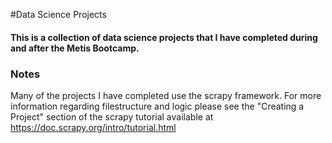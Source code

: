#Data Science Projects

#### This is a collection of data science projects that I have completed during and after the Metis Bootcamp. 

### Notes
Many of the projects I have completed use the scrapy framework.
For more information regarding filestructure and logic please see the "Creating a Project" section of the scrapy tutorial available at https://doc.scrapy.org/intro/tutorial.html
